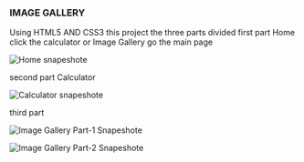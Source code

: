 ### IMAGE GALLERY
Using HTML5 AND CSS3 this project the three parts divided first part Home click the calculator or Image Gallery go the main page 

![Home snapeshote](https://user-images.githubusercontent.com/60065412/78326783-aa3dae00-7594-11ea-9704-350355c0ccf4.PNG)

second part Calculator

![Calculator snapeshote](https://user-images.githubusercontent.com/60065412/78326958-16201680-7595-11ea-888d-cb2d4fc09bab.PNG)

third part

![Image Gallery Part-1 Snapeshote](https://user-images.githubusercontent.com/60065412/78327008-3bad2000-7595-11ea-8027-01b6bd849ff6.PNG)

![Image Gallery Part-2 Snapeshote](https://user-images.githubusercontent.com/60065412/78327030-4c5d9600-7595-11ea-8f50-c23ad6b54dd4.PNG)
